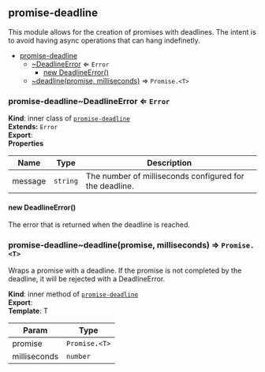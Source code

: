 <a name="module_promise-deadline"></a>

## promise-deadline
This module allows for the creation of promises with deadlines.
The intent is to avoid having async operations that can hang indefinetly.


* [promise-deadline](#module_promise-deadline)
    * [~DeadlineError](#module_promise-deadline..DeadlineError) ⇐ <code>Error</code>
        * [new DeadlineError()](#new_module_promise-deadline..DeadlineError_new)
    * [~deadline(promise, milliseconds)](#module_promise-deadline..deadline) ⇒ <code>Promise.&lt;T&gt;</code>

<a name="module_promise-deadline..DeadlineError"></a>

### promise-deadline~DeadlineError ⇐ <code>Error</code>
**Kind**: inner class of <code>[promise-deadline](#module_promise-deadline)</code>  
**Extends:** <code>Error</code>  
**Export**:   
**Properties**

| Name | Type | Description |
| --- | --- | --- |
| message | <code>string</code> | The number of milliseconds configured for the deadline. |

<a name="new_module_promise-deadline..DeadlineError_new"></a>

#### new DeadlineError()
The error that is returned when the deadline is reached.

<a name="module_promise-deadline..deadline"></a>

### promise-deadline~deadline(promise, milliseconds) ⇒ <code>Promise.&lt;T&gt;</code>
Wraps a promise with a deadline.
If the promise is not completed by the deadline, it will be rejected
with a DeadlineError.

**Kind**: inner method of <code>[promise-deadline](#module_promise-deadline)</code>  
**Export**:   
**Template**: T  

| Param | Type |
| --- | --- |
| promise | <code>Promise.&lt;T&gt;</code> | 
| milliseconds | <code>number</code> | 

